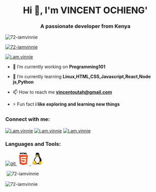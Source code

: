 <h1 align="center">Hi 👋, I'm VINCENT OCHIENG'</h1>
<h3 align="center">A passionate developer from Kenya</h3>

<p align="left"> <img src="https://komarev.com/ghpvc/?username=72-iamvinnie&label=Profile%20views&color=0e75b6&style=flat" alt="72-iamvinnie" /> </p>

<p align="left"> <a href="https://github.com/ryo-ma/github-profile-trophy"><img src="https://github-profile-trophy.vercel.app/?username=72-iamvinnie" alt="72-iamvinnie" /></a> </p>

<p align="left"> <a href="https://twitter.com/i.am.vinnie" target="blank"><img src="https://img.shields.io/twitter/follow/i.am.vinnie?logo=twitter&style=for-the-badge" alt="i.am.vinnie" /></a> </p>

- 🔭 I’m currently working on **Programming101**

- 🌱 I’m currently learning **Linux,HTML,CSS,Javascript,React,Node js,Python**

- 📫 How to reach me **vincentoutah@gmail.com**

- ⚡ Fun fact **i like exploring and learning new things**

<h3 align="left">Connect with me:</h3>
<p align="left">
<a href="https://twitter.com/i.am.vinnie" target="blank"><img align="center" src="https://raw.githubusercontent.com/rahuldkjain/github-profile-readme-generator/master/src/images/icons/Social/twitter.svg" alt="i.am.vinnie" height="30" width="40" /></a>
<a href="https://fb.com/i.am.vinnie" target="blank"><img align="center" src="https://raw.githubusercontent.com/rahuldkjain/github-profile-readme-generator/master/src/images/icons/Social/facebook.svg" alt="i.am.vinnie" height="30" width="40" /></a>
<a href="https://instagram.com/i.am.vinnie" target="blank"><img align="center" src="https://raw.githubusercontent.com/rahuldkjain/github-profile-readme-generator/master/src/images/icons/Social/instagram.svg" alt="i.am.vinnie" height="30" width="40" /></a>
</p>

<h3 align="left">Languages and Tools:</h3>
<p align="left"> <a href="https://git-scm.com/" target="_blank" rel="noreferrer"> <img src="https://www.vectorlogo.zone/logos/git-scm/git-scm-icon.svg" alt="git" width="40" height="40"/> </a> <a href="https://www.w3.org/html/" target="_blank" rel="noreferrer"> <img src="https://raw.githubusercontent.com/devicons/devicon/master/icons/html5/html5-original-wordmark.svg" alt="html5" width="40" height="40"/> </a> <a href="https://www.linux.org/" target="_blank" rel="noreferrer"> <img src="https://raw.githubusercontent.com/devicons/devicon/master/icons/linux/linux-original.svg" alt="linux" width="40" height="40"/> </a> </p>

<p>&nbsp;<img align="center" src="https://github-readme-stats.vercel.app/api?username=72-iamvinnie&show_icons=true&locale=en" alt="72-iamvinnie" /></p>

<p><img align="center" src="https://github-readme-streak-stats.herokuapp.com/?user=72-iamvinnie&" alt="72-iamvinnie" /></p>
